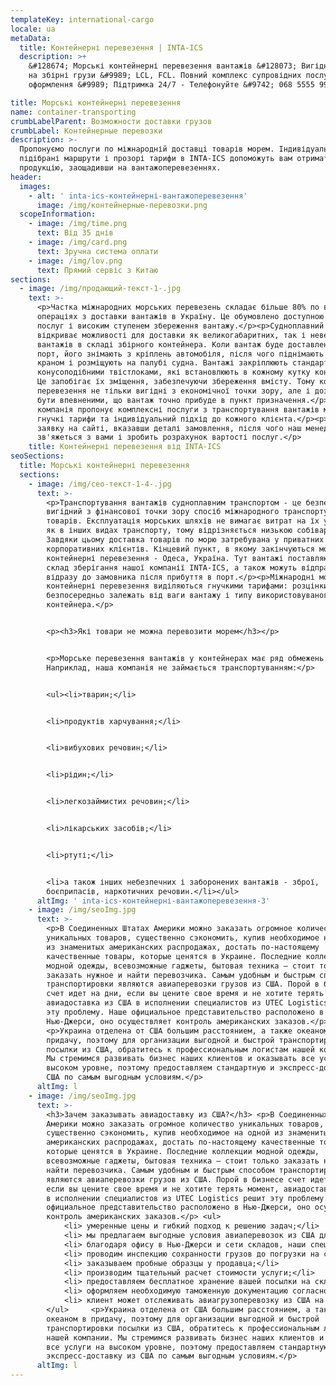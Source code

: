```yaml
---
templateKey: international-cargo
locale: ua
metaData:
  title: Контейнерні перевезення | INTA-ICS
  description: >+
    &#128674; Морські контейнерні перевезення вантажів &#128073; Вигідні тарифи
    на збірні грузи &#9989; LCL, FCL. Повний комплекс супровідних послуг, митне
    оформлення &#9989; Підтримка 24/7 - Телефонуйте &#9742; 068 5555 999

title: Морські контейнерні перевезення
name: container-transporting
crumbLabelParent: Возможности доставки грузов
crumbLabel: Контейнерные перевозки
description: >-
  Пропонуємо послуги по міжнародній доставці товарів морем. Індивідуально
  підібрані маршрути і прозорі тарифи в INTA-ICS допоможуть вам отримати
  продукцію, заощадивши на вантажоперевезеннях.
header:
  images:
    - alt: ' inta-ics-контейнерні-вантажоперевезення'
      image: /img/контейнерные-перевозки.png
  scopeInformation:
    - image: /img/time.png
      text: Від 35 днів
    - image: /img/card.png
      text: Зручна система оплати
    - image: /img/lov.png
      text: Прямий сервіс з Китаю
sections:
  - image: /img/продающий-текст-1-.jpg
    text: >-
      <p>Частка міжнародних морських перевезень складає більше 80% по всіх
      операціях з доставки вантажів в Україну. Це обумовлено доступною вартістю
      послуг і високим ступенем збереження вантажу.</p><p>Судноплавний транспорт
      відкриває можливості для доставки як великогабаритних, так і невеликих
      вантажів в складі збірного контейнера. Коли вантаж буде доставлений в
      порт, його знімають з кріплень автомобіля, після чого піднімають контейнер
      краном і розміщують на палубі судна. Вантажі закріплюють стандартними
      конусоподібними твістлоками, які встановлюють в кожному кутку контейнера.
      Це запобігає їх зміщення, забезпечуючи збереження вмісту. Тому контейнерні
      перевезення не тільки вигідні з економічної точки зору, але і дозволяють
      бути впевненими, що вантаж точно прибуде в пункт призначення.</p><p>Наша
      компанія пропонує комплексні послуги з транспортування вантажів морем,
      гнучкі тарифи та індивідуальний підхід до кожного клієнта.</p><p>Залиште
      заявку на сайті, вказавши деталі замовлення, після чого наш менеджер
      зв'яжеться з вами і зробить розрахунок вартості послуг.</p>
    title: Контейнерні перевезення від INTA-ICS
seoSections:
  title: Морські контейнерні перевезення
  sections:
    - image: /img/сео-текст-1-4-.jpg
      text: >-
        <p>Транспортування вантажів судноплавним транспортом - це безпечний і
        вигідний з фінансової точки зору спосіб міжнародного транспортування
        товарів. Експлуатація морських шляхів не вимагає витрат на їх утримання,
        як в інших видах транспорту, тому відрізняється низькою собівартістю.
        Завдяки цьому доставка товарів по морю затребувана у приватних і
        корпоративних клієнтів. Кінцевий пункт, в якому закінчуються морські
        контейнерні перевезення - Одеса, Україна. Тут вантажі поставляються на
        склад зберігання нашої компанії INTA-ICS, а також можуть відправлятися
        відразу до замовника після прибуття в порт.</p><p>Міжнародні морські
        контейнерні перевезення виділяються гнучкими тарифами: розцінки
        безпосередньо залежать від ваги вантажу і типу використовуваного
        контейнера.</p>


        <p><h3>Які товари не можна перевозити морем</h3></p>


        <p>Морське перевезення вантажів у контейнерах має ряд обмежень.
        Наприклад, наша компанія не займається транспортуванням:</p>


        <ul><li>тварин;</li>


        <li>продуктів харчування;</li>


        <li>вибухових речовин;</li>


        <li>рідин;</li>


        <li>легкозаймистих речовин;</li>


        <li>лікарських засобів;</li>


        <li>ртуті;</li>


        <li>а також інших небезпечних і заборонених вантажів - зброї,
        боєприпасів, наркотичних речовин.</li></ul>
      altImg: ' inta-ics-контейнерні-вантажоперевезення-3'
    - image: /img/seoImg.jpg
      text: >-
        <p>В Соединенных Штатах Америки можно заказать огромное количество
        уникальных товаров, существенно сэкономить, купив необходимое на одной
        из знаменитых американских распродажах, достать по-настоящему
        качественные товары, которые ценятся в Украине. Последние коллекции
        модной одежды, всевозможные гаджеты, бытовая техника — стоит только
        заказать нужное и найти перевозчика. Самым удобным и быстрым способом
        транспортировки являются авиаперевозки грузов из США. Порой в бизнесе
        счет идет на дни, если вы цените свое время и не хотите терять момент,
        авиадоставка из США в исполнении специалистов из UTEC Logistics решит
        эту проблему. Наше официальное представительство расположено в
        Нью-Джерси, оно осуществляет контроль американских заказов.</p>
        <p>Украина отделена от США большим расстоянием, а также океаном в
        придачу, поэтому для организации выгодной и быстрой транспортировки
        посылки из США, обратитесь к профессиональным логистам нашей компании.
        Мы стремимся развивать бизнес наших клиентов и оказывать все услуги на
        высоком уровне, поэтому предоставляем стандартную и экспресс-доставку из
        США по самым выгодным условиям.</p>
      altImg: l
    - image: /img/seoImg.jpg
      text: >-
        <h3>Зачем заказывать авиадоставку из США?</h3> <p>В Соединенных Штатах
        Америки можно заказать огромное количество уникальных товаров,
        существенно сэкономить, купив необходимое на одной из знаменитых
        американских распродажах, достать по-настоящему качественные товары,
        которые ценятся в Украине. Последние коллекции модной одежды,
        всевозможные гаджеты, бытовая техника — стоит только заказать нужное и
        найти перевозчика. Самым удобным и быстрым способом транспортировки
        являются авиаперевозки грузов из США. Порой в бизнесе счет идет на дни,
        если вы цените свое время и не хотите терять момент, авиадоставка из США
        в исполнении специалистов из UTEC Logistics решит эту проблему. Наше
        официальное представительство расположено в Нью-Джерси, оно осуществляет
        контроль американских заказов.</p> <ul>
            <li> умеренные цены и гибкий подход к решению задач;</li>
            <li> мы предлагаем выгодные условия авиаперевозок из США для клиентов;</li>
            <li> благодаря офису в Нью-Джерси и сети складов, наши специалисты контролируют доставку посылок из США в Украину;</li>
            <li> проводим инспекцию сохранности грузов до погрузки на самолет, подкрепляя отчет фото- и видеосъемкой;</li>
            <li> заказываем пробные образцы у продавца;</li>
            <li> производим тщательный расчет стоимости услуги;</li>
            <li> предоставляем бесплатное хранение вашей посылки на складе, пока она ожидает транспортировки;</li>
            <li> оформляем необходимую таможенную документацию согласно международному законодательству;</li>
            <li> клиент может отслеживать авиагрузоперевозку из США на всем пути следования с помощью трекинга</li>
        </ul>     <p>Украина отделена от США большим расстоянием, а также
        океаном в придачу, поэтому для организации выгодной и быстрой
        транспортировки посылки из США, обратитесь к профессиональным логистам
        нашей компании. Мы стремимся развивать бизнес наших клиентов и оказывать
        все услуги на высоком уровне, поэтому предоставляем стандартную и
        экспресс-доставку из США по самым выгодным условиям.</p>
      altImg: l
---
```

